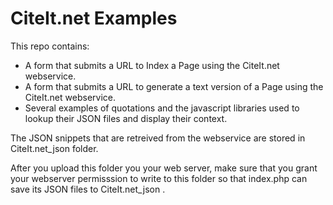 # CiteIt.net Examples

This repo contains:

  - A form that submits a URL to Index a Page using the CiteIt.net webservice.
  - A form that submits a URL to generate a text version of a Page using the CiteIt.net webservice.
  - Several examples of quotations and the javascript libraries used to lookup their JSON files and display their context.

  
The JSON snippets that are retreived from the webservice are stored in CiteIt.net_json folder.

After you upload this folder you your web server, make sure that you grant your webserver permisssion to write to this folder so that index.php can save its JSON files to CiteIt.net_json .
